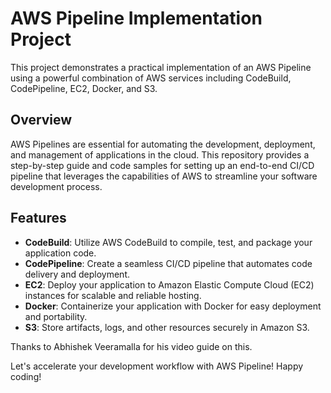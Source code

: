 # AWS Pipeline Implementation Project

This project demonstrates a practical implementation of an AWS Pipeline using a powerful combination of AWS services including CodeBuild, CodePipeline, EC2, Docker, and S3. 

## Overview
AWS Pipelines are essential for automating the development, deployment, and management of applications in the cloud. This repository provides a step-by-step guide and code samples for setting up an end-to-end CI/CD pipeline that leverages the capabilities of AWS to streamline your software development process.

## Features
- **CodeBuild**: Utilize AWS CodeBuild to compile, test, and package your application code.
- **CodePipeline**: Create a seamless CI/CD pipeline that automates code delivery and deployment.
- **EC2**: Deploy your application to Amazon Elastic Compute Cloud (EC2) instances for scalable and reliable hosting.
- **Docker**: Containerize your application with Docker for easy deployment and portability.
- **S3**: Store artifacts, logs, and other resources securely in Amazon S3.

Thanks to Abhishek Veeramalla for his video guide on this.

Let's accelerate your development workflow with AWS Pipeline! Happy coding!
